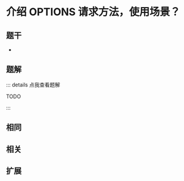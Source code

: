 # 介绍 OPTIONS 请求方法，使用场景？


## 题干

- 



## 题解

::: details 点我查看题解

  TODO

:::



## 相同


## 相关


## 扩展

